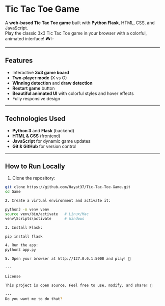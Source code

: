 # Tic Tac Toe Game

A **web-based Tic Tac Toe game** built with **Python Flask**, HTML, CSS, and JavaScript.  
Play the classic 3x3 Tic Tac Toe game in your browser with a colorful, animated interface! 🎮✨

---

## Features

- Interactive **3x3 game board**
- **Two-player mode** (X vs O)
- **Winning detection** and **draw detection**
- **Restart game** button
- **Beautiful animated UI** with colorful styles and hover effects
- Fully responsive design

---

## Technologies Used

- **Python 3** and **Flask** (backend)
- **HTML & CSS** (frontend)
- **JavaScript** for dynamic game updates
- **Git & GitHub** for version control

---

## How to Run Locally

1. Clone the repository:

```bash
git clone https://github.com/Hayat37/Tic-Tac-Toe-Game.git
cd Game

2. Create a virtual environment and activate it:

python3 -m venv venv
source venv/bin/activate   # Linux/Mac
venv\Scripts\activate      # Windows

3. Install Flask:

pip install flask

4. Run the app:
python3 app.py

5. Open your browser at http://127.0.0.1:5000 and play! 🎉

---

License

This project is open source. Feel free to use, modify, and share! 💜

---
Do you want me to do that?

